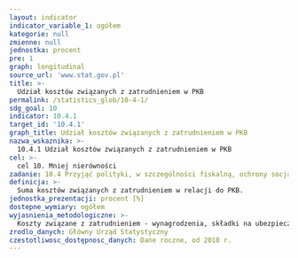 ```yaml
---
layout: indicator
indicator_variable_1: ogółem
kategorie: null
zmienne: null
jednostka: procent
pre: 1
graph: longitudinal
source_url: 'www.stat.gov.pl'
title: >-
  Udział kosztów związanych z zatrudnieniem w PKB
permalink: /statistics_glob/10-4-1/
sdg_goal: 10
indicator: 10.4.1
target_id: '10.4.1'
graph_title: Udział kosztów związanych z zatrudnieniem w PKB
nazwa_wskaznika: >-
  10.4.1 Udział kosztów związanych z zatrudnieniem w PKB
cel: >-
  cel 10. Mniej nierówności
zadanie: 10.4 Przyjąć polityki, w szczególności fiskalną, ochrony socjalnej i wynagrodzeń oraz stopniowo osiągać większą równość
definicja: >-
  Suma kosztów związanych z zatrudnieniem w relacji do PKB.
jednostka_prezentacji: procent [%]
dostepne_wymiary: ogółem
wyjasnienia_metodologiczne: >-
  Koszty związane z zatrudnieniem - wynagrodzenia, składki na ubezpieczenia społeczne płacone przez pracodawców powiększone o składki na Fundusz Pracy oraz inne koszty związane z zatrudnieniem, np.: nagrody, stypendia fundowaneoraz premie niezaliczone do wynagrodzeń, a także odpisy na zakładowy fundusz świadczeń socjalnych, diety delegacji służbowych, diety poselskie i senatorskie — w przypadku dochodów w sektorze gospodarstw domowych określone jako „inne dochody związane z pracą najemną”  wynagrodzenia dotyczą kwot zarachowanych w koszty działalności danego okresu, nie ujmują zatem wypłat z tytułu udziału w zysku i w nadwyżce bilansowej w spółdzielniach.Produkt Krajowy Brutto (PKB) przedstawia końcowy rezultat działalności wszystkich podmiotów gospodarki narodowej w danym roku. Produkt krajowy brutto równa się sumie wartości dodanej brutto wytworzonej przez wszystkie krajowe jednostki instytucjonalne powiększonej o podatki od produktów i pomniejszonej o dotacje do produktów. Produkt krajowy brutto jest liczony zgodnie z obowiązującymi w krajach Unii Europejskiej zasadami Europejskiego Systemu Rachunków Narodowych i Regionalnych (ESA 2010) oraz zaleceniami Eurostatu. Produkt krajowy brutto jest liczony w cenach rynkowych.
zrodlo_danych: Główny Urząd Statystyczny
czestotliwosc_dostępnosc_danych: Dane roczne, od 2010 r.
---
```

